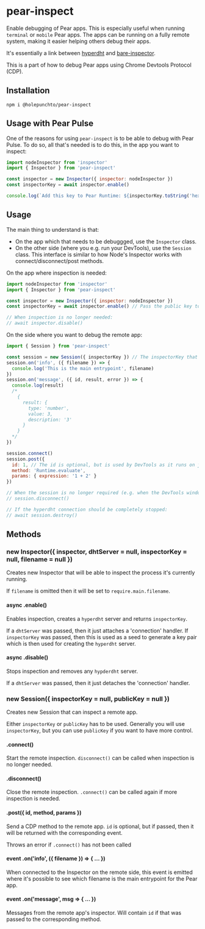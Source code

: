 # pear-inspect

Enable debugging of Pear apps. This is especially useful when running `terminal` or `mobile` Pear apps. The apps can be running on a fully remote system, making it easier helping others debug their apps.

It's essentially a link between [hyperdht](https://github.com/holepunchto/hyperdht) and [bare-inspector](https://github.com/holepunchto/bare-inspector).

This is a part of how to debug Pear apps using Chrome Devtools Protocol (CDP).

## Installation

```
npm i @holepunchto/pear-inspect
```

## Usage with Pear Pulse

One of the reasons for using `pear-inspect` is to be able to debug with Pear Pulse. To do so, all that's needed is to do this, in the app you want to inspect:

``` js
import nodeInspector from 'inspector'
import { Inspector } from 'pear-inspect'

const inspector = new Inspector({ inspector: nodeInspector })
const inspectorKey = await inspector.enable()

console.log(`Add this key to Pear Runtime: ${inspectorKey.toString('hex')}`)
```

## Usage

The main thing to understand is that:

- On the app which that needs to be debuggged, use the `Inspector` class.
- On the other side (where you e.g. run your DevTools), use the `Session` class. This interface is similar to how Node's Inspector works with connect/disconnect/post methods.

On the app where inspection is needed:

``` js
import nodeInspector from 'inspector'
import { Inspector } from 'pear-inspect'

const inspector = new Inspector({ inspector: nodeInspector })
const inspectorKey = await inspector.enable() // Pass the public key to the Session

// When inspection is no longer needed:
// await inspector.disable()
```

On the side where you want to debug the remote app:

``` js
import { Session } from 'pear-inspect'

const session = new Session({ inspectorKey }) // The inspectorKey that was return from the Inspector
session.on('info', ({ filename }) => {
  console.log('This is the main entrypoint', filename)
})
session.on('message', ({ id, result, error }) => {
  console.log(result)
  /*
    {
      result: {
        type: 'number',
        value: 3,
        description: '3'
      }
    }
  */
})

session.connect()
session.post({
  id: 1, // The id is optional, but is used by DevTools as it runs on jsonrpc
  method: 'Runtime.evaluate',
  params: { expression: '1 + 2' }
})

// When the session is no longer required (e.g. when the DevTools window is closed)
// session.disconnect()

// If the hyperdht connection should be completely stopped:
// await session.destroy()
```

## Methods

### new Inspector({ inspector, dhtServer = null, inspectorKey = null, filename = null })

Creates new Inspector that will be able to inspect the process it's currently running.

If `filename` is omitted then it will be set to `require.main.filename`.

#### async .enable()

Enables inspection, creates a `hyperdht` server and returns `inspectorKey`.

If a `dhtServer` was passed, then it just attaches a 'connection' handler. If `inspectorKey` was passed, then this is used as a seed to generate a key pair which is then used for creating the `hyperdht` server.

#### async .disable()

Stops inspection and removes any `hypderdht` server.

If a `dhtServer` was passed, then it just detaches the 'connection' handler.

### new Session({ inspectorKey = null, publicKey = null })

Creates new Session that can inspect a remote app.

Either `inspectorKey` or `publicKey` has to be used. Generally you will use `inspectorKey`, but you can use `publicKey` if you want to have more control.

#### .connect()

Start the remote inspection. `disconnect()` can be called when inspection is no longer needed.

#### .disconnect()

Close the remote inspection. `.connect()` can be called again if more inspection is needed.

#### .post({ id, method, params })

Send a CDP method to the remote app. `id` is optional, but if passed, then it will be returned with the corresponding event.

Throws an error if `.connect()` has not been called

#### event .on('info', ({ filename }) => { ... })

When connected to the Inspector on the remote side, this event is emitted where it's possible to see which filename is the main entrypoint for the Pear app.

#### event .on('message', msg => { ... })

Messages from the remote app's inspector. Will contain `id` if that was passed to the corresponding method.
